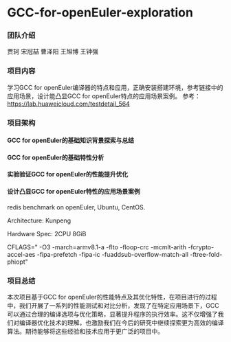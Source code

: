 # GCC-for-openEuler-exploration
### 团队介绍
贾轲 宋冠喆 曹泽阳 王旭博 王钟强
### 项目内容
学习GCC for openEuler编译器的特点和应用，正确安装搭建环境，参考链接中的应用场景，设计能凸显GCC for openEuler特点的应用场景案例。
参考：https://lab.huaweicloud.com/testdetail_564
### 项目架构
#### GCC for openEuler的基础知识背景探索与总结
#### GCC for openEuler的基础特性分析
#### 实验验证GCC for openEuler的性能提升优化
#### 设计凸显GCC for openEuler特性的应用场景案例
redis benchmark on openEuler, Ubuntu, CentOS.

Architecture: Kunpeng

Hardware Spec: 2CPU 8GiB

CFLAGS=" -O3 -march=armv8.1-a -flto -floop-crc -mcmlt-arith -fcrypto-accel-aes -fipa-prefetch -fipa-ic -fuaddsub-overflow-match-all -ftree-fold-phiopt"

### 项目总结
本次项目基于GCC for openEuler的性能特点及其优化特性，在项目进行的过程中，我们开展了一系列的性能测试和对比分析，发现了在特定应用场景下，GCC可以通过合理的编译选项与优化策略，显著提升程序的执行效率。这不仅增强了我们对编译器优化技术的理解，也激励我们在今后的研究中继续探索更为高效的编译算法。期待能够将这些经验和技术应用于更广泛的项目中。 



